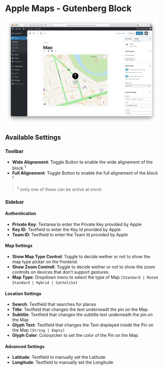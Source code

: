 # Apple Maps - Gutenberg Block

![Apple Maps Gutenberg Block inside the Gutenberg Editor](screenshot.png)

## Available Settings

### Toolbar

- **Wide Alignement**: Toggle Button to enable the wide alignement of the block <sup>1</sup>
- **Full Alignement**: Toggle Button to enable the full alignement of the block <sup>1</sup>

> <sup>1</sup> (only one of these can be active at once)

### Sidebar

#### Authentication

- **Private Key**: Textarea to enter the Private Key provided by Apple
- **Key ID**: Textfield to enter the Key Id provided by Apple
- **Team ID**: Textfield to enter the Team Id provided by Apple

#### Map Settings

- **Show Map Type Control**: Toggle to decide wether or not to show the map type picker on the frontend.
- **Show Zoom Controll**: Toggle to decide wether or not to show the zoom controlls on devices that don't support gestures.
- **Map Type**: Dropdown menu to select the type of Map `[Standard | Muted Standard | Hybrid | Sattelite]`

#### Location Settings

- **Search**: Textfield that searches for places
- **Title**: Textfield that changes the text underneadt the pin on the Map
- **Subtitle**: Textfield that changes the subtitle text underneath the pin on the Map
- **Glyph Text**: Textfield that changes the Text displayed inside the Pin on the Map `[String | Empty]`
- **Glyph Color**: Colorpicker to set the color of the Pin on the Map.

#### Advanced Settings

- **Latitude**: Textfield to manually set the Latitude 
- **Longitude**: Textfield to manually set the Longitude 
